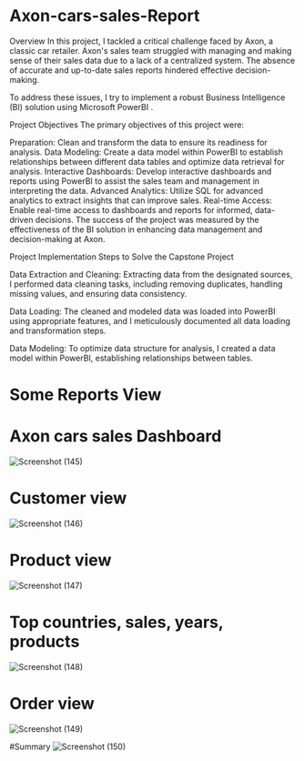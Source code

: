 # Axon-cars-sales-Report
Overview In this project, I tackled a critical challenge faced by Axon, a classic car retailer. Axon's sales team struggled with managing and making sense of their sales data due to a lack of a centralized system. The absence of accurate and up-to-date sales reports hindered effective decision-making.

To address these issues, I try to implement a robust Business Intelligence (BI) solution using Microsoft PowerBI .

Project Objectives The primary objectives of this project were:


Preparation: Clean and transform the data to ensure its readiness for analysis. Data Modeling: Create a data model within PowerBI to establish relationships between different data tables and optimize data retrieval for analysis. Interactive Dashboards: Develop interactive dashboards and reports using PowerBI to assist the sales team and management in interpreting the data. Advanced Analytics: Utilize SQL for advanced analytics to extract insights that can improve sales. Real-time Access: Enable real-time access to dashboards and reports for informed, data-driven decisions. The success of the project was measured by the effectiveness of the BI solution in enhancing data management and decision-making at Axon.

Project Implementation Steps to Solve the Capstone Project

Data Extraction and Cleaning: Extracting data from the designated sources, I performed data cleaning tasks, including removing duplicates, handling missing values, and ensuring data consistency.

Data Loading: The cleaned and modeled data was loaded into PowerBI using appropriate features, and I meticulously documented all data loading and transformation steps.

Data Modeling: To optimize data structure for analysis, I created a data model within PowerBI, establishing relationships between tables.

# Some Reports View
# Axon cars sales Dashboard

![Screenshot (145)](https://github.com/user-attachments/assets/f0171ab0-b556-45f7-b856-06a2d76096c9)

# Customer view
![Screenshot (146)](https://github.com/user-attachments/assets/3d23a463-a18b-4342-a042-26f6626f8bea)

# Product view
![Screenshot (147)](https://github.com/user-attachments/assets/267c8188-e7c4-401b-8c7c-e5acf775955d)

# Top countries, sales, years, products
![Screenshot (148)](https://github.com/user-attachments/assets/dd1f8e5a-a3a3-41a4-868a-f861fff2157e)

# Order view
![Screenshot (149)](https://github.com/user-attachments/assets/a24f823c-da3a-4898-b902-3f253ceebd45)

#Summary
![Screenshot (150)](https://github.com/user-attachments/assets/49f7ec30-0f44-47a0-8161-bee71f52614b)
